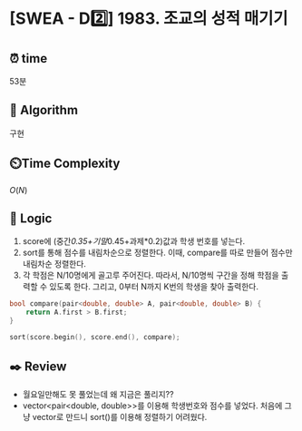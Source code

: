 # [SWEA - D2️⃣] 1983. 조교의 성적 매기기

## ⏰  **time**

53분

## :pushpin: **Algorithm**

구현

## ⏲️**Time Complexity**

$O(N)$

## :round_pushpin: **Logic**
1. score에 (중간*0.35+기말*0.45+과제*0.2)값과 학생 번호를 넣는다.
2. sort를 통해 점수를 내림차순으로 정렬한다.
   이때, compare를 따로 만들어 점수만 내림차순 정렬한다.
3. 각 학점은 N/10명에게 골고루 주어진다. 따라서, N/10명씩 구간을 정해 학점을 출력할 수 있도록 한다.
   그리고, 0부터 N까지 K번의 학생을 찾아 출력한다. 
```cpp
bool compare(pair<double, double> A, pair<double, double> B) {
	return A.first > B.first;
}

sort(score.begin(), score.end(), compare);
```  

## :black_nib: **Review**
- 월요일만해도 못 풀었는데 왜 지금은 풀리지??
- vector<pair<double, double>>를 이용해 학생번호와 점수를 넣었다. 처음에 그냥 vector<double>로 만드니 sort()를 이용해 정렬하기 어려웠다.
